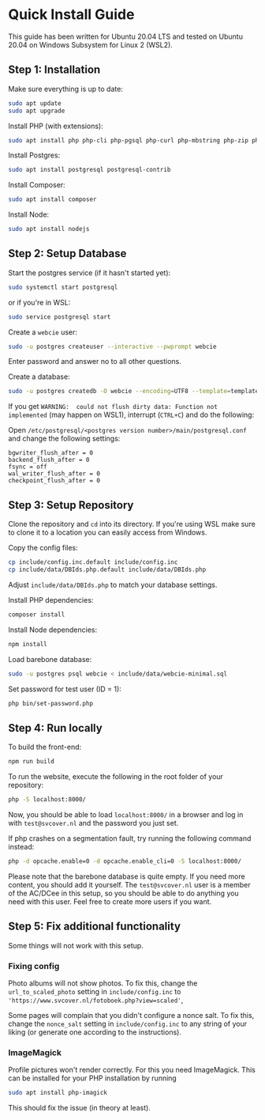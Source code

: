 # Quick Install Guide

This guide has been written for Ubuntu 20.04 LTS and tested on Ubuntu 20.04 on Windows Subsystem for Linux 2 (WSL2).

## Step 1: Installation

Make sure everything is up to date:

```bash
sudo apt update
sudo apt upgrade
```

Install PHP (with extensions):

```bash
sudo apt install php php-cli php-pgsql php-curl php-mbstring php-zip php-bcmath php-xml
```

Install Postgres:

```bash
sudo apt install postgresql postgresql-contrib
```

Install Composer:

```bash
sudo apt install composer
```

Install Node:

```bash
sudo apt install nodejs
```

## Step 2: Setup Database

Start the postgres service (if it hasn't started yet):

```bash
sudo systemctl start postgresql
```
or if you're in WSL:

```bash
sudo service postgresql start
```

Create a `webcie` user:

```bash
sudo -u postgres createuser --interactive --pwprompt webcie
```

Enter password and answer no to all other questions.

Create a database:

```bash
sudo -u postgres createdb -O webcie --encoding=UTF8 --template=template0 webcie
```

If you get `WARNING:  could not flush dirty data: Function not implemented` (may happen on WSL1), interrupt (`CTRL+C`) and do the following:  

Open `/etc/postgresql/<postgres version number>/main/postgresql.conf` and change the following settings:

```
bgwriter_flush_after = 0
backend_flush_after = 0
fsync = off
wal_writer_flush_after = 0
checkpoint_flush_after = 0
```


## Step 3: Setup Repository

Clone the repository and `cd` into its directory. If you're using WSL make sure to clone it to a location you can easily access from Windows.

Copy the config files:

```bash
cp include/config.inc.default include/config.inc
cp include/data/DBIds.php.default include/data/DBIds.php
```

Adjust `include/data/DBIds.php` to match your database settings.

Install PHP dependencies:

```bash
composer install
```

Install Node dependencies:

```bash
npm install
```

Load barebone database:

```bash
sudo -u postgres psql webcie < include/data/webcie-minimal.sql
```

Set password for test user (ID = 1):

```bash
php bin/set-password.php
```


## Step 4: Run locally

To build the front-end:

```bash
npm run build
```

To run the website, execute the following in the root folder of your repository:

```bash
php -S localhost:8000/
```

Now, you should be able to load `localhost:8000/` in a browser and log in with `test@svcover.nl` and the password you just set.

If php crashes on a segmentation fault, try running the following command instead: 

```bash
php -d opcache.enable=0 -d opcache.enable_cli=0 -S localhost:8000/
```

Please note that the barebone database is quite empty. If you need more content, you should add it yourself. The `test@svcover.nl` user is a member of the AC/DCee in this setup, so you should be able to do anything you need with this user. Feel free to create more users if you want.


## Step 5: Fix additional functionality

Some things will not work with this setup.

### Fixing config

Photo albums will not show photos. To fix this, change the `url_to_scaled_photo` setting in `include/config.inc` to `'https://www.svcover.nl/fotoboek.php?view=scaled'`,

Some pages will complain that you didn't configure a nonce salt. To fix this, change the `nonce_salt` setting in `include/config.inc` to any string of your liking (or generate one according to the instructions).

### ImageMagick

Profile pictures won't render correctly. For this you need ImageMagick. This can be installed for your PHP installation by running

```bash
sudo apt install php-imagick
```

This should fix the issue (in theory at least).
